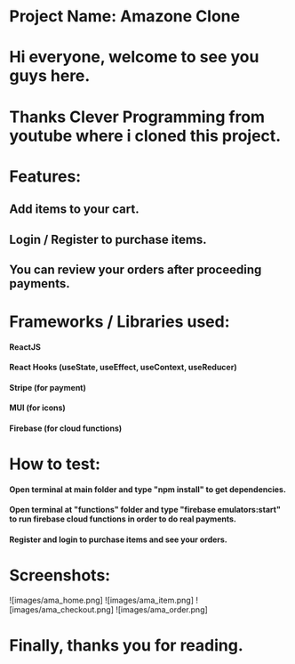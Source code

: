 # Project Name: Amazone Clone

# Hi everyone, welcome to see you guys here.

# Thanks Clever Programming from youtube where i cloned this project.

# Features:

## Add items to your cart.

## Login / Register to purchase items.

## You can review your orders after proceeding payments.

# Frameworks / Libraries used:

#### ReactJS

#### React Hooks (useState, useEffect, useContext, useReducer)

#### Stripe (for payment)

#### MUI (for icons)

#### Firebase (for cloud functions)

# How to test:

#### Open terminal at main folder and type "npm install" to get dependencies.

#### Open terminal at "functions" folder and type "firebase emulators:start" to run firebase cloud functions in order to do real payments.

#### Register and login to purchase items and see your orders.

# Screenshots:
![images/ama_home.png]
![images/ama_item.png]
![images/ama_checkout.png]
![images/ama_order.png]

######

# Finally, thanks you for reading.

######
